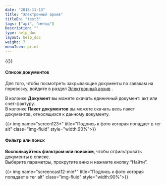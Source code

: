 ```yaml
---
date: "2018-11-13"
title: "Электронный архив"
titleEn: "test3"
tags: ["api", "метод"]
Description: ""
type: help_doc
layout: help_doc
weight: 7
menuIcon: print
---
```





{{<alert icon="info-circle" color="alert4-light" text="В разделе Электронный архив вы можете посмотреть все закрывающие документы по вашим перевозкам, а так же отправить запросы на акты сверки и дубликаты документов." close="false">}} <br/>

#### Список документов

Для того, чтобы посмотреть закрывающие документы по заявкам на перевозку, войдите в раздел <a href="https://my.fesco.com/archive" target="_blank">Электронный архив</a> .

В колонке **Документ** вы можете скачать единичный документ: акт или счет-фактуру.  <br/>
В колонке **Пакет документов** вы можете скачать весь пакет документов, относящихся к данному документу. 

{{< img name="screen123*" title="Подпись к фото которая попадает в тег alt" class="img-fluid" style="width:90%">}} 
<br/>
#### Фильтр или поиск

**Воспользуйтесь фильтром или поиском**, чтобы отфильтровать документы в списке.
<br/>
Выберите параметры, прокрутите вниз и нажмите кнопку “Найти”.

{{< img name="screencast12-min*" title="Подпись к фото которая попадает в тег alt" class="img-fluid" style="width:90%">}}